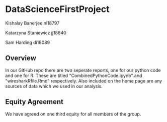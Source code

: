 # DataScienceFirstProject

<p>Kishalay Banerjee nl18797</p>
<p>Katarzyna Staniewicz jj18840</p>
<p>Sam Harding di18089</p>

## Overview
<p>In our GitHub repo there are two seperate reports, one for our python code and one for R. These are titled "CombinedPythonCode.ipynb" and "wiresharkRfile.Rmd" respectively. Also included on the home page are any sources of data which we used in our analysis.</p>

## Equity Agreement
<p>We have agreed on one third equity for all members of the group.</p>

